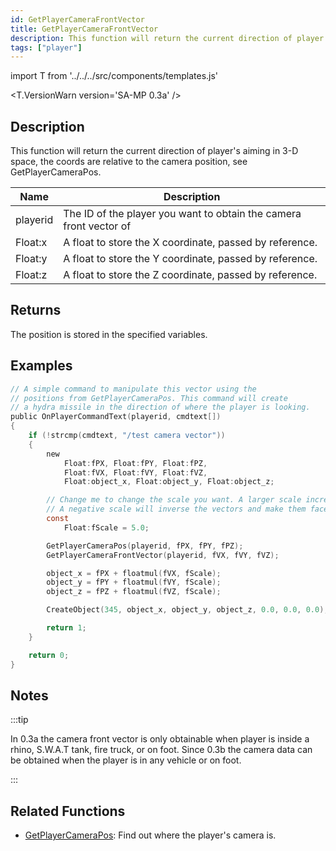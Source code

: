 ```yaml
---
id: GetPlayerCameraFrontVector
title: GetPlayerCameraFrontVector
description: This function will return the current direction of player's aiming in 3-D space, the coords are relative to the camera position, see GetPlayerCameraPos.
tags: ["player"]
---
```


import T from '../../../src/components/templates.js'

<T.VersionWarn version='SA-MP 0.3a' />

## Description

This function will return the current direction of player's aiming in 3-D space, the coords are relative to the camera position, see GetPlayerCameraPos.

| Name     | Description                                                        |
| -------- | ------------------------------------------------------------------ |
| playerid | The ID of the player you want to obtain the camera front vector of |
| Float:x  | A float to store the X coordinate, passed by reference.            |
| Float:y  | A float to store the Y coordinate, passed by reference.            |
| Float:z  | A float to store the Z coordinate, passed by reference.            |

## Returns

The position is stored in the specified variables.

## Examples

```c
// A simple command to manipulate this vector using the
// positions from GetPlayerCameraPos. This command will create
// a hydra missile in the direction of where the player is looking.
public OnPlayerCommandText(playerid, cmdtext[])
{
    if (!strcmp(cmdtext, "/test camera vector"))
    {
        new
            Float:fPX, Float:fPY, Float:fPZ,
            Float:fVX, Float:fVY, Float:fVZ,
            Float:object_x, Float:object_y, Float:object_z;

        // Change me to change the scale you want. A larger scale increases the distance from the camera.
        // A negative scale will inverse the vectors and make them face in the opposite direction.
        const
            Float:fScale = 5.0;

        GetPlayerCameraPos(playerid, fPX, fPY, fPZ);
        GetPlayerCameraFrontVector(playerid, fVX, fVY, fVZ);

        object_x = fPX + floatmul(fVX, fScale);
        object_y = fPY + floatmul(fVY, fScale);
        object_z = fPZ + floatmul(fVZ, fScale);

        CreateObject(345, object_x, object_y, object_z, 0.0, 0.0, 0.0);

        return 1;
    }

    return 0;
}
```

## Notes

:::tip

In 0.3a the camera front vector is only obtainable when player is inside a rhino, S.W.A.T tank, fire truck, or on foot. Since 0.3b the camera data can be obtained when the player is in any vehicle or on foot.

:::

## Related Functions

- [GetPlayerCameraPos](GetPlayerCameraPos): Find out where the player's camera is.
